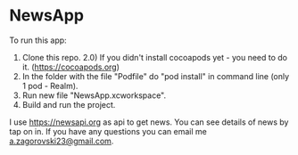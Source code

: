 # NewsApp

To run this app:
1) Clone this repo.
2.0) If you didn't install cocoapods yet - you need to do it. (https://cocoapods.org)
2) In the folder with the file "Podfile" do "pod install" in command line (only 1 pod - Realm).
3) Run new file "NewsApp.xcworkspace".
4) Build and run the project.


I use https://newsapi.org as api to get news.
You can see details of news by tap on in.
If you have any questions you can email me a.zagorovski23@gmail.com.
